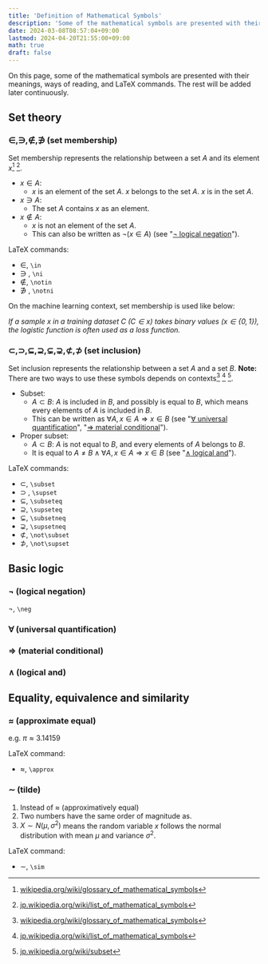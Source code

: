 ```yaml
---
title: 'Definition of Mathematical Symbols'
description: 'Some of the mathematical symbols are presented with their meanings, ways of reading, and LaTeX commands. The rest will be added later continuously.'
date: 2024-03-08T08:57:04+09:00
lastmod: 2024-04-20T21:55:00+09:00
math: true
draft: false
---
```


On this page, some of the mathematical symbols are presented with their meanings, ways of reading, and LaTeX commands. The rest will be added later continuously.

## Set theory

### $\in, \ni, \notin, \notni$ (set membership)

Set membership represents the relationship between a set $A$ and its element $x$[^1] [^2].

* $x \in A$: 
  * $x$ is an element of the set $A$. $x$ belongs to the set $A$. $x$ is in the set $A$.
* $x \ni A$:
  * The set $A$ contains $x$ as an element.
* $x \notin A$:
  * $x$ is not an element of the set $A$.
  * This can also be written as $\neg(x \in A)$ (see "[$\neg$ logical negation](#neg-logical-negation)").

LaTeX commands:

* $\in$, ``\in``
* $\ni$ , ``\ni``
* $\notin$, ``\notin``
* $\notni$ , ``\notni``

On the machine learning context, set membership is used like below:

*If a sample $x$ in a training dataset $C$ ($C \in x$) takes binary values ($x \in \lbrace 0, 1 \rbrace$), the logistic function is often used as a loss function.*

### $\subset, \supset, \subseteq, \supseteq, \subsetneq, \supsetneq, \not\subset, \not\supset$ (set inclusion)

Set inclusion represents the relationship between a set $A$ and a set $B$. **Note:** There are two ways to use these symbols depends on contexts[^1] [^2] [^3].

* Subset:
  * $A \subset B$: $A$ is included in $B$, and possibly is equal to $B$, which means every elements of $A$ is included in $B$.
  * This can be written as $\forall A, x \in A \Rightarrow x \in B$ (see "[$\forall$ universal quantification](#forall-universal-quantification)", "[$\Rightarrow$ material conditional](#rightarrow-material-conditional)").
* Proper subset:
  * $A \subset B$: $A$ is not equal to $B$, and every elements of $A$ belongs to $B$.
  * It is equal to $A \ne B \wedge \forall A, x \in A \Rightarrow x \in B$ (see "[$\wedge$ logical and](#wedge-logical-and)").

LaTeX commands:

* $\subset$, ``\subset``
* $\supset$ , ``\supset``
* $\subseteq$, ``\subseteq``
* $\supseteq$, ``\supseteq``
* $\subsetneq$, ``\subsetneq``
* $\supsetneq$, `\supsetneq`
* $\not\subset$, ``\not\subset``
* $\not\supset$, ``\not\supset``

## Basic logic

### $\neg$ (logical negation)

$\neg$, ``\neg``

### $\forall$ (universal quantification)

### $\Rightarrow$ (material conditional)

### $\wedge$ (logical and)

## Equality, equivalence and similarity

### $\approx$ (approximate equal)

e.g. $\pi \approx 3.14159$

LaTeX command:

* $\approx$, ``\approx``

### $\sim$ (tilde)

1. Instead of $\approx$ (approximatively equal)
2. Two numbers have the same order of magnitude as.
3. $X \sim N(\mu, \sigma^2)$ means the random variable $x$ follows the normal distribution with mean $\mu$ and variance $\sigma^2$.

LaTeX command:

* $\sim$, ``\sim``

[^1]: [wikipedia.org/wiki/glossary_of_mathematical_symbols](https://en.wikipedia.org/wiki/Glossary_of_mathematical_symbols)

[^2]: [jp.wikipedia.org/wiki/list_of_mathematical_symbols](https://ja.wikipedia.org/wiki/%E6%95%B0%E5%AD%A6%E8%A8%98%E5%8F%B7%E3%81%AE%E8%A1%A8)

[^3]: [jp.wikipedia.org/wiki/subset](https://ja.wikipedia.org/wiki/%E9%83%A8%E5%88%86%E9%9B%86%E5%90%88)

